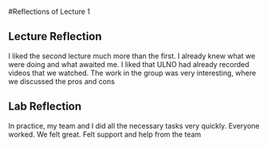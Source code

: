 #Reflections of Lecture 1

## Lecture Reflection

I liked the second lecture much more than the first. I already knew what we were doing and what awaited me. I liked that ULNO had already recorded videos that we watched. The work in the group was very interesting, where we discussed the pros and cons

## Lab Reflection
In practice, my team and I did all the necessary tasks very quickly. Everyone worked. We felt great. Felt support and help from the team

